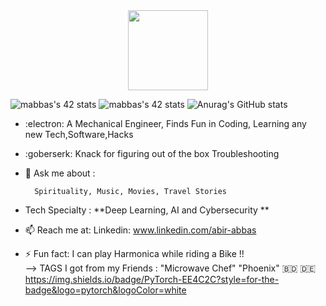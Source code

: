 <div align="center">
  <img src="https://42wolfsburg.de/wp-content/uploads/2022/01/42logo_site-5.svg" height="128px"  >
</div>

   ![mabbas's 42 stats](https://badge42.vercel.app/api/v2/cl33nxvl8001109l2p31ppqso/stats?cursusId=9&coalitionId=piscine)
   ![mabbas's 42 stats](https://badge42.vercel.app/api/v2/cl33nxvl8001109l2p31ppqso/stats?cursusId=21&coalitionId=151) 
 ![Anurag's GitHub stats](https://github-readme-stats.vercel.app/api?username=mdabir1203&show_icons=true&theme=radical)                                                                                                                                                                                                 
 
- :electron: A Mechanical Engineer, Finds Fun in Coding, Learning any new Tech,Software,Hacks 
- :goberserk: Knack for figuring out of the box Troubleshooting 
- 💬 Ask me about : 
        
        Spirituality, Music, Movies, Travel Stories
   
- Tech Specialty : **Deep Learning, AI and Cybersecurity **
- 📫 Reach me at: Linkedin: www.linkedin.com/abir-abbas
- ⚡ Fun fact: I can play Harmonica while riding a Bike !!  
--> TAGS I got from my Friends : "Microwave Chef" "Phoenix"
 :bangladesh: 🇩🇪
 https://img.shields.io/badge/PyTorch-EE4C2C?style=for-the-badge&logo=pytorch&logoColor=white
 
